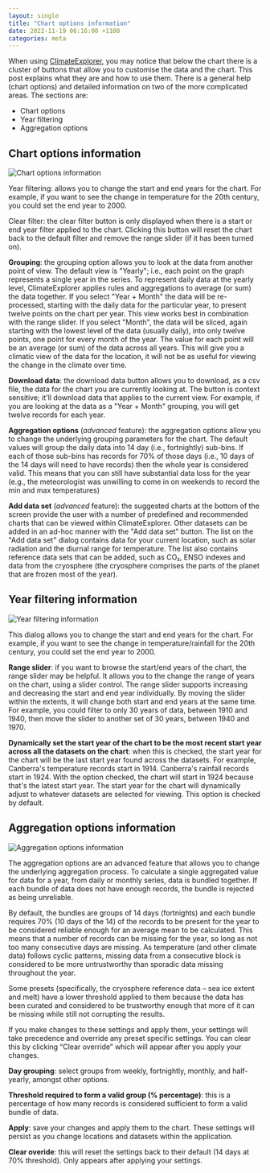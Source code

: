 ```yaml
---
layout: single
title: "Chart options information"
date: 2022-11-19 06:16:00 +1100
categories: meta
---
```

When using [ClimateExplorer](https://climateexplorer.net), you may notice that below the chart there is a cluster of buttons that allow you to customise the data and the chart. This post explains what they are and how to use them. There is a general help (chart options) and detailed information on two of the more complicated areas. The sections are:

- Chart options
- Year filtering
- Aggregation options

## Chart options information

![Chart options information]({{site.url}}/blog/assets/chart-options.png)

Year filtering: allows you to change the start and end years for the chart. For example, if you want to see the change in temperature for the 20th century, you could set the end year to 2000.

Clear filter: the clear filter button is only displayed when there is a start or end year filter applied to the chart. Clicking this button will reset the chart back to the default filter and remove the range slider (if it has been turned on).

**Grouping**: the grouping option allows you to look at the data from another point of view. The default view is "Yearly"; i.e., each point on the graph represents a single year in the series. To represent daily data at the yearly level, ClimateExplorer applies rules and aggregations to average (or sum) the data together. If you select "Year + Month" the data will be re-processed, starting with the daily data for the particular year, to present twelve points on the chart per year. This view works best in combination with the range slider. If you select "Month", the data will be sliced, again starting with the lowest level of the data (usually daily), into only twelve points, one point for every month of the year. The value for each point will be an average (or sum) of the data across all years. This will give you a climatic view of the data for the location, it will not be as useful for viewing the change in the climate over time.

**Download data**: the download data button allows you to download, as a csv file, the data for the chart you are currently looking at. The button is context sensitive; it'll download data that applies to the current view. For example, if you are looking at the data as a "Year + Month" grouping, you will get twelve records for each year.

**Aggregation options** (*advanced* feature): the aggregation options allow you to change the underlying grouping parameters for the chart. The default values will group the daily data into 14 day (i.e., fortnightly) sub-bins. If each of those sub-bins has records for 70% of those days (i.e., 10 days of the 14 days will need to have records) then the whole year is considered valid. This means that you can still have substantial data loss for the year (e.g., the meteorologist was unwilling to come in on weekends to record the min and max temperatures)

**Add data set** (*advanced* feature): the suggested charts at the bottom of the screen provide the user with a number of predefined and recommended charts that can be viewed within ClimateExplorer. Other datasets can be added in an ad-hoc manner with the "Add data set" button. The list on the "Add data set" dialog contains data for your current location, such as solar radiation and the diurnal range for temperature. The list also contains reference data sets that can be added, such as CO₂, ENSO indexes and data from the cryosphere (the cryosphere comprises the parts of the planet that are frozen most of the year).

## Year filtering information

![Year filtering information]({{site.url}}/blog/assets/year-filtering.png)

This dialog allows you to change the start and end years for the chart. For example, if you want to see the change in temperature/rainfall for the 20th century, you could set the end year to 2000.

**Range slider**: if you want to browse the start/end years of the chart, the range slider may be helpful. It allows you to the change the range of years on the chart, using a slider control. The range slider supports increasing and decreasing the start and end year individually. By moving the slider within the extents, it will change both start and end years at the same time. For example, you could filter to only 30 years of data, between 1910 and 1940, then move the slider to another set of 30 years, between 1940 and 1970.

**Dynamically set the start year of the chart to be the most recent start year across all the datasets on the chart**: when this is checked, the start year for the chart will be the last start year found across the datasets. For example, Canberra's temperature records start in 1914. Canberra's rainfall records start in 1924. With the option checked, the chart will start in 1924 because that's the latest start year. The start year for the chart will dynamically adjust to whatever datasets are selected for viewing. This option is checked by default.

## Aggregation options information

![Aggregation options information]({{site.url}}/blog/assets/aggregation-options.png)

The aggregation options are an advanced feature that allows you to change the underlying aggregation process. To calculate a single aggregated value for data for a year, from daily or monthly series, data is bundled together. If each bundle of data does not have enough records, the bundle is rejected as being unreliable.

By default, the bundles are groups of 14 days (fortnights) and each bundle requires 70% (10 days of the 14) of the records to be present for the year to be considered reliable enough for an average mean to be calculated. This means that a number of records can be missing for the year, so long as not too many consecutive days are missing. As temperature (and other climate data) follows cyclic patterns, missing data from a consecutive block is considered to be more untrustworthy than sporadic data missing throughout the year.

Some presets (specifically, the cryosphere reference data – sea ice extent and melt) have a lower threshold applied to them because the data has been curated and considered to be trustworthy enough that more of it can be missing while still not corrupting the results.

If you make changes to these settings and apply them, your settings will take precedence and override any preset specific settings. You can clear this by clicking “Clear override” which will appear after you apply your changes.

**Day grouping**: select groups from weekly, fortnightly, monthly, and half-yearly, amongst other options.

**Threshold required to form a valid group (% percentage)**: this is a percentage of how many records is considered sufficient to form a valid bundle of data.

**Apply**: save your changes and apply them to the chart. These settings will persist as you change locations and datasets within the application.

**Clear overide**: this will reset the settings back to their default (14 days at 70% threshold). Only appears after applying your settings.